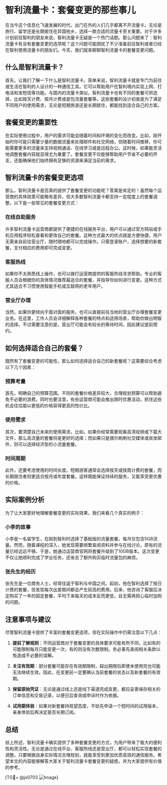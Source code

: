 # 智利流量卡：套餐变更的那些事儿

在当今这个信息化飞速发展的时代，出门在外的人们几乎都离不开流量卡。无论是旅行、留学还是长期居住在异国他乡，选择一款合适的流量卡至关重要。对于许多计划前往智利的朋友来说，智利流量卡无疑是一个热门话题。那么问题来了：智利流量卡有没有套餐变更的选项呢？这个问题可能困扰了不少准备前往智利或者已经在智利使用流量卡的朋友们。今天，我们就来聊聊智利流量卡的套餐变更问题。

## 什么是智利流量卡？

首先，让我们了解一下什么是智利流量卡。简单来说，智利流量卡就是专门为前往或生活在智利的人设计的一种通信工具。它可以帮助用户在智利境内实现上网、打电话和发短信等功能。与国内的流量卡类似，智利流量卡也有不同的套餐可供选择，比如按天计费、按月计费或是包流量套餐等。这些套餐的设计初衷是为了满足不同用户的使用需求，无论是短期旅游还是长期居住，都能找到适合自己的方案。

## 套餐变更的重要性

在实际使用过程中，用户的需求可能会随着时间和环境的变化而改变。比如，刚开始时你可能只需要少量的数据流量来处理邮件和社交网络，但随着时间推移，你可能需要更多的流量来支持视频通话、在线学习或是远程办公。这时候，如果能灵活地调整套餐内容就显得尤为重要了。套餐变更不仅能够帮助用户节省不必要的开支，还能确保他们始终拥有足够的资源来满足当前的需求。

## 智利流量卡的套餐变更选项

那么，智利流量卡是否真的提供了套餐变更的功能呢？答案是肯定的！虽然每个运营商的具体政策可能略有差异，但大多数智利流量卡都支持一定程度上的套餐调整。以下是一些常见的套餐变更方式：

### 在线自助服务

许多智利流量卡运营商都提供了便捷的在线服务平台，用户可以通过官方网站或手机应用程序轻松查看和更改自己的套餐。这种方式最大的优点就是方便快捷，用户无需亲自前往营业厅，随时随地都可以完成操作。只需登录账户，选择想要的新套餐，支付相应的费用即可完成变更。

### 客服热线

如果你不太熟悉线上操作，也可以拨打运营商提供的客服热线寻求帮助。专业的客服人员会根据你的具体情况推荐最适合的套餐，并指导你如何进行变更。这种方式尤其适合不习惯使用智能手机或互联网的老年用户。

### 营业厅办理

当然，如果你更倾向于面对面的服务，也可以直接前往当地的营业厅办理套餐变更业务。在这里，工作人员会详细解释各种套餐的特点和适用场景，帮助你做出明智的选择。不过需要注意的是，营业厅可能会有较长的等待时间，因此建议提前预约。

## 如何选择适合自己的套餐？

既然有了套餐变更的可能性，那么如何选择适合自己的新套餐呢？这需要综合考虑以下几个因素：

### 预算考量

首先，明确自己的预算范围。不同的套餐价格差异较大，合理规划预算可以帮助避免不必要的浪费。同时也要注意，有些运营商可能会推出限时优惠活动，抓住这些机会往往能以更低的价格获得更高的性价比。

### 使用需求

其次，要清楚自己未来的使用需求。比如，如果你经常需要观看高清视频或下载大文件，那么高流量的套餐将是更好的选择；而如果只是偶尔刷刷社交媒体或收发邮件，则可以选择经济型的小流量套餐。

### 时间周期

此外，还要考虑使用的时间长度。短期游客通常会选择按天或按周计费的套餐，而长期居住者则更适合按月或年度套餐。这样既能保证持续的服务，又能享受更优惠的价格。

## 实际案例分析

为了让大家更好地理解套餐变更的实际效果，我们来看几个真实的例子：

### 小李的故事

小李是一名留学生，在刚到智利时选择了基础版的流量套餐，每月仅包含5GB流量。然而，随着课程的深入，她发现需要频繁查阅资料并参与在线讨论，原有的流量已经远远不够。于是，她通过运营商官网将套餐升级到了10GB版本。这次变更不仅让她顺利完成了学业任务，还省去了额外购买临时流量包的麻烦。

### 张先生的经历

张先生是一位商务人士，经常往返于智利与中国之间。起初，他在智利选择了按日计费的套餐，但发现每次出差期间都会产生较高的费用。后来，他咨询了客服后决定购买了一年的固定套餐，平均下来每天的成本反而更低，且无需再担心临时加购的问题。

## 注意事项与建议

尽管智利流量卡提供了丰富的套餐变更选项，但在实际操作中仍需注意以下几点：

1. **提前了解规则**：不同运营商对于套餐变更的具体要求可能有所不同，比如有的可能限制每月只能变更一次，有的则没有次数限制。务必事先查阅相关条款以免造成不必要的误解。
   
2. **关注有效期**：部分套餐可能存在有效期限制，超出期限后即使未使用完也可能无法继续生效。因此，在变更前一定要确认当前套餐的状态以及新套餐的有效期。

3. **保留原始凭证**：无论是通过线上还是线下渠道完成变更，都应妥善保存相关的订单信息和交易记录，以便日后查询或申诉时作为依据。

4. **试用期体验**：如果对新套餐持观望态度，不妨先申请一个短时间的试用版本，亲身体验后再决定是否长期订阅。

## 总结

综上所述，智利流量卡确实提供了多种套餐变更的方式，为用户带来了极大的便利性和灵活性。无论是通过在线平台、客服热线还是营业厅，都可以轻松实现套餐的调整。只要根据自身实际情况合理规划，就能享受到更加优质高效的通信服务。希望本文的内容能够解答大家关于智利流量卡套餐变更的疑惑，并为大家提供有价值的参考。

[TG💪+ @jx0703 ![Image](https://github.com/user-attachments/assets/dbca1d08-cadb-493c-b0ec-ad6f7a83f270)]